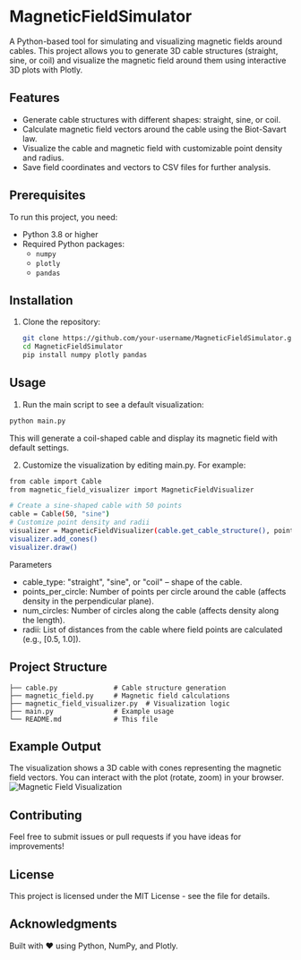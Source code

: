 # MagneticFieldSimulator

A Python-based tool for simulating and visualizing magnetic fields around cables. This project allows you to generate 3D cable structures (straight, sine, or coil) and visualize the magnetic field around them using interactive 3D plots with Plotly.

## Features
- Generate cable structures with different shapes: straight, sine, or coil.
- Calculate magnetic field vectors around the cable using the Biot-Savart law.
- Visualize the cable and magnetic field with customizable point density and radius.
- Save field coordinates and vectors to CSV files for further analysis.

## Prerequisites
To run this project, you need:
- Python 3.8 or higher
- Required Python packages:
  - `numpy`
  - `plotly`
  - `pandas`

## Installation
1. Clone the repository:
   ```bash
   git clone https://github.com/your-username/MagneticFieldSimulator.git
   cd MagneticFieldSimulator
   pip install numpy plotly pandas
   ```

## Usage
1. Run the main script to see a default visualization:
```bash
python main.py
```
This will generate a coil-shaped cable and display its magnetic field with default settings.

2. Customize the visualization by editing main.py. For example:
```bash
from cable import Cable
from magnetic_field_visualizer import MagneticFieldVisualizer

# Create a sine-shaped cable with 50 points
cable = Cable(50, "sine")
# Customize point density and radii
visualizer = MagneticFieldVisualizer(cable.get_cable_structure(), points_per_circle=15, num_circles=8, radii=[0.5, 1.0, 1.5])
visualizer.add_cones()
visualizer.draw()
```
Parameters
 - cable_type: "straight", "sine", or "coil" – shape of the cable.
 - points_per_circle: Number of points per circle around the cable (affects density in the perpendicular plane).
 - num_circles: Number of circles along the cable (affects density along the length).
 - radii: List of distances from the cable where field points are calculated (e.g., [0.5, 1.0]).

## Project Structure
```MagneticFieldSimulator/
├── cable.py              # Cable structure generation
├── magnetic_field.py     # Magnetic field calculations
├── magnetic_field_visualizer.py  # Visualization logic
├── main.py               # Example usage
└── README.md             # This file
```

## Example Output
The visualization shows a 3D cable with cones representing the magnetic field vectors. You can interact with the plot (rotate, zoom) in your browser.
![Magnetic Field Visualization](https://raw.githubusercontent.com/your-username/MagneticFieldSimulator/main/output.png)
## Contributing 
Feel free to submit issues or pull requests if you have ideas for improvements!

## License
This project is licensed under the MIT License - see the  file for details.

## Acknowledgments
Built with ❤️ using Python, NumPy, and Plotly.